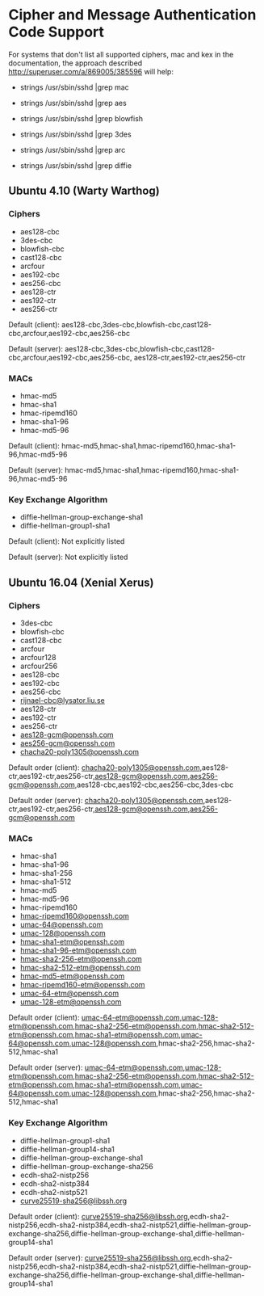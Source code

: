 # Cipher and Message Authentication Code Support

For systems that don't list all supported ciphers, mac and kex in the documentation, the approach described http://superuser.com/a/869005/385596 will help:
- strings /usr/sbin/sshd |grep mac

- strings /usr/sbin/sshd |grep aes
- strings /usr/sbin/sshd |grep blowfish
- strings /usr/sbin/sshd |grep 3des
- strings /usr/sbin/sshd |grep arc

- strings /usr/sbin/sshd |grep diffie

## Ubuntu 4.10 (Warty Warthog)

### Ciphers
- aes128-cbc
- 3des-cbc
- blowfish-cbc
- cast128-cbc
- arcfour
- aes192-cbc
- aes256-cbc
- aes128-ctr
- aes192-ctr
- aes256-ctr

Default (client): aes128-cbc,3des-cbc,blowfish-cbc,cast128-cbc,arcfour,aes192-cbc,aes256-cbc

Default (server): aes128-cbc,3des-cbc,blowfish-cbc,cast128-cbc,arcfour,aes192-cbc,aes256-cbc, aes128-ctr,aes192-ctr,aes256-ctr

### MACs
- hmac-md5
- hmac-sha1
- hmac-ripemd160
- hmac-sha1-96
- hmac-md5-96

Default (client): hmac-md5,hmac-sha1,hmac-ripemd160,hmac-sha1-96,hmac-md5-96

Default (server): hmac-md5,hmac-sha1,hmac-ripemd160,hmac-sha1-96,hmac-md5-96

### Key Exchange Algorithm
- diffie-hellman-group-exchange-sha1
- diffie-hellman-group1-sha1

Default (client): Not explicitly listed

Default (server): Not explicitly listed


## Ubuntu 16.04 (Xenial Xerus)

### Ciphers
- 3des-cbc
- blowfish-cbc
- cast128-cbc
- arcfour
- arcfour128
- arcfour256
- aes128-cbc
- aes192-cbc
- aes256-cbc
- rijnael-cbc@lysator.liu.se
- aes128-ctr
- aes192-ctr
- aes256-ctr
- aes128-gcm@openssh.com
- aes256-gcm@openssh.com
- chacha20-poly1305@openssh.com

Default order (client): chacha20-poly1305@openssh.com,aes128-ctr,aes192-ctr,aes256-ctr,aes128-gcm@openssh.com,aes256-gcm@openssh.com,aes128-cbc,aes192-cbc,aes256-cbc,3des-cbc

Default order (server): chacha20-poly1305@openssh.com,aes128-ctr,aes192-ctr,aes256-ctr,aes128-gcm@openssh.com,aes256-gcm@openssh.com

### MACs
- hmac-sha1
- hmac-sha1-96
- hmac-sha1-256
- hmac-sha1-512
- hmac-md5
- hmac-md5-96
- hmac-ripemd160
- hmac-ripemd160@openssh.com
- umac-64@openssh.com
- umac-128@openssh.com
- hmac-sha1-etm@openssh.com
- hmac-sha1-96-etm@openssh.com
- hmac-sha2-256-etm@openssh.com
- hmac-sha2-512-etm@openssh.com
- hmac-md5-etm@openssh.com
- hmac-ripemd160-etm@openssh.com
- umac-64-etm@openssh.com
- umac-128-etm@openssh.com

Default order (client): umac-64-etm@openssh.com,umac-128-etm@openssh.com,hmac-sha2-256-etm@openssh.com,hmac-sha2-512-etm@openssh.com,hmac-sha1-etm@openssh.com,umac-64@openssh.com,umac-128@openssh.com,hmac-sha2-256,hmac-sha2-512,hmac-sha1

Default order (server): umac-64-etm@openssh.com,umac-128-etm@openssh.com,hmac-sha2-256-etm@openssh.com,hmac-sha2-512-etm@openssh.com,hmac-sha1-etm@openssh.com,umac-64@openssh.com,umac-128@openssh.com,hmac-sha2-256,hmac-sha2-512,hmac-sha1

### Key Exchange Algorithm
- diffie-hellman-group1-sha1
- diffie-hellman-group14-sha1
- diffie-hellman-group-exchange-sha1
- diffie-hellman-group-exchange-sha256
- ecdh-sha2-nistp256
- ecdh-sha2-nistp384
- ecdh-sha2-nistp521
- curve25519-sha256@libssh.org

Default order (client): curve25519-sha256@libssh.org,ecdh-sha2-nistp256,ecdh-sha2-nistp384,ecdh-sha2-nistp521,diffie-hellman-group-exchange-sha256,diffie-hellman-group-exchange-sha1,diffie-hellman-group14-sha1

Default order (server): curve25519-sha256@libssh.org,ecdh-sha2-nistp256,ecdh-sha2-nistp384,ecdh-sha2-nistp521,diffie-hellman-group-exchange-sha256,diffie-hellman-group-exchange-sha1,diffie-hellman-group14-sha1
